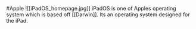 #Apple
![[iPadOS_homepage.jpg]]
iPadOS is one of Apples operating system which is based off [[Darwin]]. Its an operating system designed for the iPad.